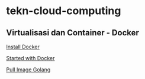 # tekn-cloud-computing
## Virtualisasi dan Container - Docker

[Install Docker](1.%20install-docker.md)

[Started with Docker](2.%20started-docker.md)

[Pull Image Golang](3.%20image-golang.md)





